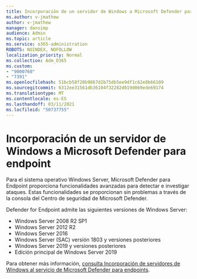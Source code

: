 ```yaml
---
title: Incorporación de un servidor de Windows a Microsoft Defender para endpoint
ms.author: v-jmathew
author: v-jmathew
manager: dansimp
audience: Admin
ms.topic: article
ms.service: o365-administration
ROBOTS: NOINDEX, NOFOLLOW
localization_priority: Normal
ms.collection: Adm_O365
ms.custom:
- "9000760"
- "7391"
ms.openlocfilehash: 51bcb58f20b9867d2b75db5ee9df1c62e8b66109
ms.sourcegitcommit: 6312ee31561db36104f32282d019d069ede69174
ms.translationtype: MT
ms.contentlocale: es-ES
ms.lasthandoff: 03/11/2021
ms.locfileid: "50737755"
---
```

# <a name="onboard-a-windows-server-to-microsoft-defender-for-endpoint"></a>Incorporación de un servidor de Windows a Microsoft Defender para endpoint

Para el sistema operativo Windows Server, Microsoft Defender para Endpoint proporciona funcionalidades avanzadas para detectar e investigar ataques. Estas funcionalidades se proporcionan sin problemas a través de la consola del Centro de seguridad de Microsoft Defender.

Defender for Endpoint admite las siguientes versiones de Windows Server:

- Windows Server 2008 R2 SP1
- Windows Server 2012 R2
- Windows Server 2016
- Windows Server (SAC) versión 1803 y versiones posteriores
- Windows Server 2019 y versiones posteriores
- Edición principal de Windows Server 2019

Para obtener más información, [consulta Incorporación de servidores de Windows al servicio de Microsoft Defender para endpoints](https://go.microsoft.com/fwlink/?linkid=2143627).
